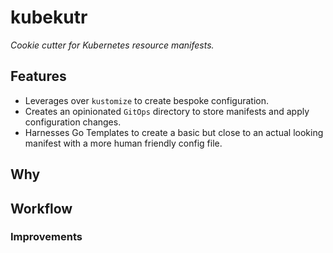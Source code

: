 # kubekutr

_Cookie cutter for Kubernetes resource manifests._

## Features

- Leverages over `kustomize` to create bespoke configuration.
- Creates an opinionated `GitOps` directory to store manifests and apply configuration changes.
- Harnesses Go Templates to create a basic but close to an actual looking manifest with a more human friendly config file.

## Why


## Workflow


### Improvements
